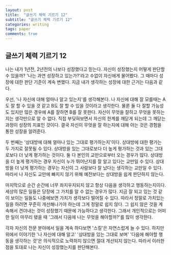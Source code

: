 ```yaml
---
layout: post
title:  "글쓰기 체력 기르기 12"
subtitle: "글쓰기 체력 기르기 12"
categories: writing
tags: paper
comments: true
---
```


## 글쓰기 체력 기르기 12

나는 내가 1년전, 2년전의 나보다 성장했다고 믿는다. 자신이 성장했는지 어떻게 판단할 수 있을까? '나는 과연 성장하고 있는가?'라고 수없이 자신에게 물어봤다. 그 때마다 성장에 대한 판단 기준이 계속 변했다. 지금 내가 생각하는 성장에 대한 근거는 다음과 같다.

우선, '나 자신에 대해 얼마나 알고 있는지'를 생각해본다. 나 자신에 대해 잘 모를때는 A도 잘 할 수 있을 것 같고 B도 잘 할 수 있을 것이라고 생각한다. 물론 둘 다 잘할 가능성도 있지만 많은 경우에 A를 잘하면 B를 잘 못한다. 자신이 무엇을 잘하고 무엇을 못하는지는 생각만으로 알 수 없다. 직접 부딪혀보면서 자신의 한계를 깨닫게 되는데 그 깨닫는 과정이 성장의 지표인 것이다. 결국 자신이 무엇을 잘 하는지에 대해 아는 것은 경험을 통한 성장을 알려준다.

두 번째는 '상대방에 대해 얼마나 있는 그대로 평가하는지'이다. 상대방에 대한 평가는 두 가지로 잘못될 수 있다. 상대방을 있는 그대로보다 더 높게 평가하는 것과 있는 그대로보다 더 낮게 평가하는 것이다. 둘 다 본인의 교만으로부터 오는 경우가 많다. 상대방을 더 높게 평가하는 경우 자신이 누가 뛰어난지를 잘 알고 있다는 교만일 수 있다. 상대방을 더 낮게 평가하는 경우는 자신이 그 사람보다 잘 났다는 생각하는 교만일 수 있다. 따라서 나 자신도 교만에 빠지지 않기 위해 예전보다는 상대방을 쉽게 판단하지 않는다.

마지막으로 순간 순간에 너무 좌지우지되지 않고 항상 다음을 생각하고 행동하는지이다. 세상의 많은 일들은 당장에 그 가치를 알 수 없는 경우가 많다. 지금 잘 되고 있는 것 같이 보이는 일들도 나중에보면 가치가 생각보다 떨어질 수 있다. 따라서 정말로 가치있는 일을 하려면 꾸준히 개선해나가야 하는데 그게 정말로 쉽지 않다. 그 쉽지 않은 것을 계속해서 견뎌내는 것이 성장했기 때문에 가능하다고 생각한다. 그래서 개인적으로는 어떠한 일이 마무리 됐을 때 '그래서 다음에 나는 무엇을 해야할까?'를 많이 생각한다.

각자 자신의 전문 분야에서 일을 계속 하다보면 '스킬'은 자연스럽게 늘 수 있다. 하지만 위에서 이야기한 '나 자신에 대해 알고' '상대방을 있는 그대로 보며' '다음에 해야할 행동을 생각하는 것'은 의식적으로 노력하지 않으면 절대 개선되지 않는다. 따라서 이러한 점을 토대로 나는 자신이 성장했는지를 판단해본다.